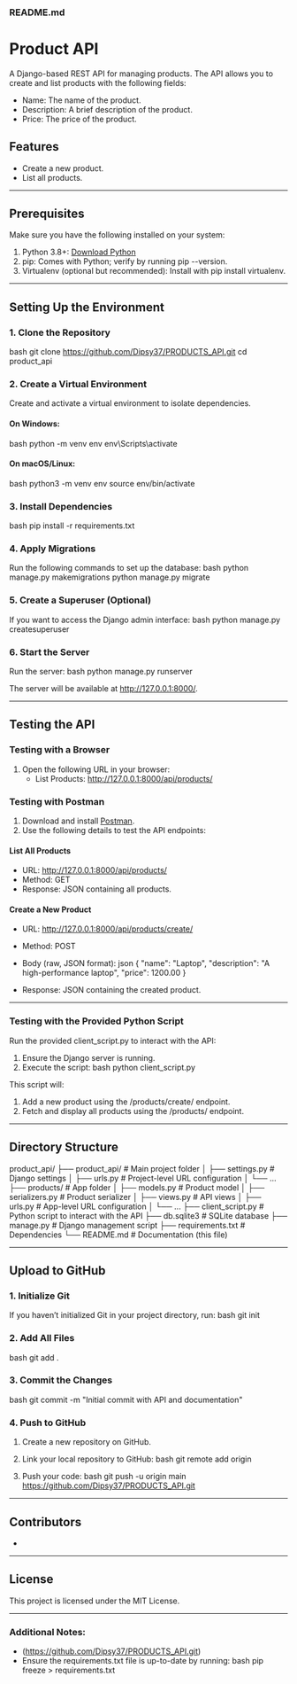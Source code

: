 ### README.md


# Product API

A Django-based REST API for managing products. The API allows you to create and list products with the following fields:
- Name: The name of the product.
- Description: A brief description of the product.
- Price: The price of the product.

## Features
- Create a new product.
- List all products.

---

## Prerequisites

Make sure you have the following installed on your system:
1. Python 3.8+: [Download Python](https://www.python.org/downloads/)
2. pip: Comes with Python; verify by running pip --version.
3. Virtualenv (optional but recommended): Install with pip install virtualenv.

---

## Setting Up the Environment

### 1. Clone the Repository
bash
git clone  https://github.com/Dipsy37/PRODUCTS_API.git
cd product_api


### 2. Create a Virtual Environment
Create and activate a virtual environment to isolate dependencies.

#### On Windows:
bash
python -m venv env
env\Scripts\activate


#### On macOS/Linux:
bash
python3 -m venv env
source env/bin/activate


### 3. Install Dependencies
bash
pip install -r requirements.txt


### 4. Apply Migrations
Run the following commands to set up the database:
bash
python manage.py makemigrations
python manage.py migrate


### 5. Create a Superuser (Optional)
If you want to access the Django admin interface:
bash
python manage.py createsuperuser


### 6. Start the Server
Run the server:
bash
python manage.py runserver


The server will be available at http://127.0.0.1:8000/.

---

## Testing the API

### Testing with a Browser
1. Open the following URL in your browser:
   - List Products: http://127.0.0.1:8000/api/products/

### Testing with Postman
1. Download and install [Postman](https://www.postman.com/).
2. Use the following details to test the API endpoints:

#### List All Products
- URL: http://127.0.0.1:8000/api/products/
- Method: GET
- Response: JSON containing all products.

#### Create a New Product
- URL: http://127.0.0.1:8000/api/products/create/
- Method: POST
- Body (raw, JSON format):
  json
  {
      "name": "Laptop",
      "description": "A high-performance laptop",
      "price": 1200.00
  }
  
- Response: JSON containing the created product.

---

### Testing with the Provided Python Script

Run the provided client_script.py to interact with the API:
1. Ensure the Django server is running.
2. Execute the script:
   bash
   python client_script.py
   

This script will:
1. Add a new product using the /products/create/ endpoint.
2. Fetch and display all products using the /products/ endpoint.

---

## Directory Structure

product_api/
├── product_api/            # Main project folder
│   ├── settings.py         # Django settings
│   ├── urls.py             # Project-level URL configuration
│   └── ...
├── products/               # App folder
│   ├── models.py           # Product model
│   ├── serializers.py      # Product serializer
│   ├── views.py            # API views
│   ├── urls.py             # App-level URL configuration
│   └── ...
├── client_script.py        # Python script to interact with the API
├── db.sqlite3              # SQLite database
├── manage.py               # Django management script
├── requirements.txt        # Dependencies
└── README.md               # Documentation (this file)


---

## Upload to GitHub

### 1. Initialize Git
If you haven’t initialized Git in your project directory, run:
bash
git init


### 2. Add All Files
bash
git add .


### 3. Commit the Changes
bash
git commit -m "Initial commit with API and documentation"


### 4. Push to GitHub
1. Create a new repository on GitHub.
2. Link your local repository to GitHub:
   bash
   git remote add origin  
   
3. Push your code:
   bash
   git push -u origin main  https://github.com/Dipsy37/PRODUCTS_API.git
   

---

## Contributors
- 

---

## License
This project is licensed under the MIT License.



---

### Additional Notes:
- (https://github.com/Dipsy37/PRODUCTS_API.git)
- Ensure the requirements.txt file is up-to-date by running:
  bash
  pip freeze > requirements.txt
  ```
